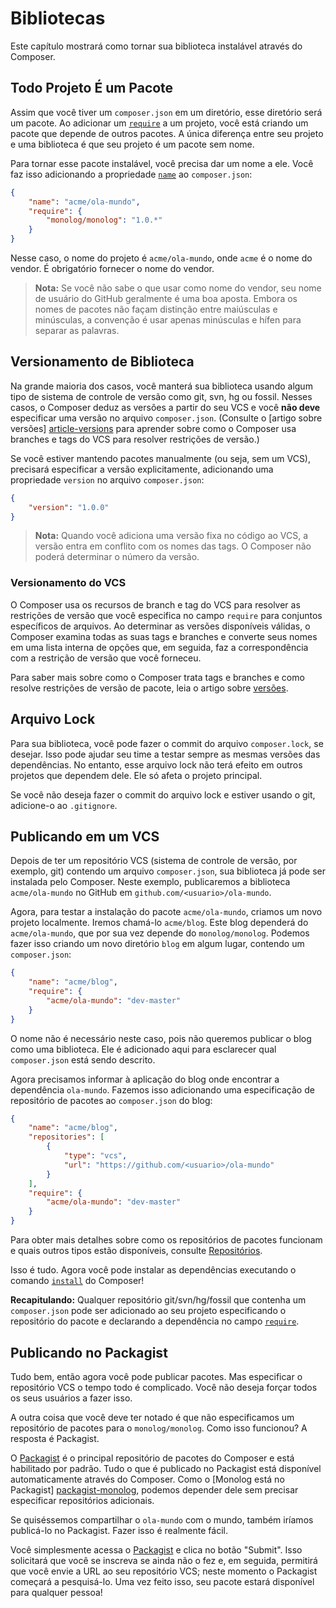# Bibliotecas

Este capítulo mostrará como tornar sua biblioteca instalável através do
Composer.

## Todo Projeto É um Pacote

Assim que você tiver um `composer.json` em um diretório, esse diretório será um
pacote. Ao adicionar um [`require`][schema-require] a um projeto, você
está criando um pacote que depende de outros pacotes. A única diferença entre
seu projeto e uma biblioteca é que seu projeto é um pacote sem nome.

Para tornar esse pacote instalável, você precisa dar um nome a ele. Você faz
isso adicionando a propriedade [`name`][schema-name] ao `composer.json`:

```json
{
    "name": "acme/ola-mundo",
    "require": {
        "monolog/monolog": "1.0.*"
    }
}
```

Nesse caso, o nome do projeto é `acme/ola-mundo`, onde `acme` é o nome do
vendor. É obrigatório fornecer o nome do vendor.

> **Nota:** Se você não sabe o que usar como nome do vendor, seu nome de usuário
> do GitHub geralmente é uma boa aposta. Embora os nomes de pacotes não façam
> distinção entre maiúsculas e minúsculas, a convenção é usar apenas minúsculas
> e hífen para separar as palavras.

## Versionamento de Biblioteca

Na grande maioria dos casos, você manterá sua biblioteca usando algum tipo de
sistema de controle de versão como git, svn, hg ou fossil. Nesses casos, o
Composer deduz as versões a partir do seu VCS e você **não deve** especificar
uma versão no arquivo `composer.json`. (Consulte o [artigo sobre versões]
[article-versions] para aprender sobre como o Composer usa branches e tags do
VCS para resolver restrições de versão.)

Se você estiver mantendo pacotes manualmente (ou seja, sem um VCS), precisará
especificar a versão explicitamente, adicionando uma propriedade `version` no
arquivo `composer.json`:

```json
{
    "version": "1.0.0"
}
```

> **Nota:** Quando você adiciona uma versão fixa no código ao VCS, a versão
> entra em conflito com os nomes das tags. O Composer não poderá determinar o
> número da versão.

### Versionamento do VCS

O Composer usa os recursos de branch e tag do VCS para resolver as restrições de
versão que você especifica no campo `require` para conjuntos específicos de
arquivos. Ao determinar as versões disponíveis válidas, o Composer examina todas
as suas tags e branches e converte seus nomes em uma lista interna de opções
que, em seguida, faz a correspondência com a restrição de versão que você
forneceu.

Para saber mais sobre como o Composer trata tags e branches e como resolve
restrições de versão de pacote, leia o artigo sobre [versões][article-versions].

## Arquivo Lock

Para sua biblioteca, você pode fazer o commit do arquivo `composer.lock`, se
desejar. Isso pode ajudar seu time a testar sempre as mesmas versões das
dependências. No entanto, esse arquivo lock não terá efeito em outros projetos
que dependem dele. Ele só afeta o projeto principal.

Se você não deseja fazer o commit do arquivo lock e estiver usando o git,
adicione-o ao `.gitignore`.

## Publicando em um VCS

Depois de ter um repositório VCS (sistema de controle de versão, por exemplo,
git) contendo um arquivo `composer.json`, sua biblioteca já pode ser instalada
pelo Composer. Neste exemplo, publicaremos a biblioteca `acme/ola-mundo` no
GitHub em `github.com/<usuario>/ola-mundo`.

Agora, para testar a instalação do pacote `acme/ola-mundo`, criamos um novo
projeto localmente. Iremos chamá-lo `acme/blog`. Este blog dependerá do
`acme/ola-mundo`, que por sua vez depende do `monolog/monolog`. Podemos fazer
isso criando um novo diretório `blog` em algum lugar, contendo um
`composer.json`:

```json
{
    "name": "acme/blog",
    "require": {
        "acme/ola-mundo": "dev-master"
    }
}
```

O nome não é necessário neste caso, pois não queremos publicar o blog como uma
biblioteca. Ele é adicionado aqui para esclarecer qual `composer.json` está
sendo descrito.

Agora precisamos informar à aplicação do blog onde encontrar a dependência
`ola-mundo`. Fazemos isso adicionando uma especificação de repositório de
pacotes ao `composer.json` do blog:

```json
{
    "name": "acme/blog",
    "repositories": [
        {
            "type": "vcs",
            "url": "https://github.com/<usuario>/ola-mundo"
        }
    ],
    "require": {
        "acme/ola-mundo": "dev-master"
    }
}
```

Para obter mais detalhes sobre como os repositórios de pacotes funcionam e quais
outros tipos estão disponíveis, consulte [Repositórios][repositories].

Isso é tudo. Agora você pode instalar as dependências executando o comando
[`install`][cli-install] do Composer!

**Recapitulando:** Qualquer repositório git/svn/hg/fossil que contenha um
`composer.json` pode ser adicionado ao seu projeto especificando o repositório
do pacote e declarando a dependência no campo [`require`][schema-require].

## Publicando no Packagist

Tudo bem, então agora você pode publicar pacotes. Mas especificar o repositório
VCS o tempo todo é complicado. Você não deseja forçar todos os seus usuários a
fazer isso.

A outra coisa que você deve ter notado é que não especificamos um repositório de
pacotes para o `monolog/monolog`. Como isso funcionou? A resposta é Packagist.

O [Packagist][packagist] é o principal repositório de pacotes do Composer e está
habilitado por padrão. Tudo o que é publicado no Packagist está disponível
automaticamente através do Composer. Como o [Monolog está no Packagist]
[packagist-monolog], podemos depender dele sem precisar especificar repositórios
adicionais.

Se quiséssemos compartilhar o `ola-mundo` com o mundo, também iríamos publicá-lo
no Packagist. Fazer isso é realmente fácil.

Você simplesmente acessa o [Packagist][packagist] e clica no botão "Submit".
Isso solicitará que você se inscreva se ainda não o fez e, em seguida, permitirá
que você envie a URL ao seu repositório VCS; neste momento o Packagist começará
a pesquisá-lo. Uma vez feito isso, seu pacote estará disponível para qualquer
pessoa!

[article-versions]: articles/versions.md
[cli-install]: cli.md#install
[packagist]: https://packagist.org/
[packagist-monolog]: https://packagist.org/packages/monolog/monolog
[repositories]: 05-repositories.md
[schema-name]: 04-schema.md#name
[schema-require]: 04-schema.md#require
